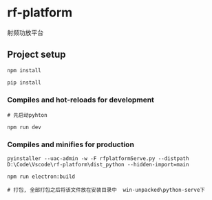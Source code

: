 # rf-platform

射频功放平台

## Project setup

```
npm install

pip install
```

### Compiles and hot-reloads for development

```
# 先启动pyhton

npm run dev
```

### Compiles and minifies for production

```
pyinstaller --uac-admin -w -F rfplatformServe.py --distpath D:\Code\Vscode\rf-platform\dist_python --hidden-import=main

npm run electron:build

# 打包, 全部打包之后将该文件放在安装目录中  win-unpacked\python-serve下
```
